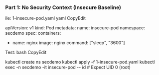 ### Part 1: No Security Context (Insecure Baseline)
ile: 1-insecure-pod.yaml
yaml
CopyEdit


apiVersion: v1
kind: Pod
metadata:
  name: insecure-pod
  namespace: secdemo
spec:
  containers:
  - name: nginx
    image: nginx
    command: ["sleep", "3600"]


Test:
bash
CopyEdit


kubectl create ns secdemo
kubectl apply -f 1-insecure-pod.yaml
kubectl exec -n secdemo -it insecure-pod -- id  # Expect UID 0 (root)


